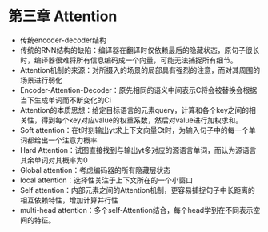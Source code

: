# 第三章 Attention

- 传统encoder-decoder结构
- 传统的RNN结构的缺陷：编译器在翻译时仅依赖最后的隐藏状态，原句子很长时，编译器很难将所有信息编码成一个向量，可能无法捕捉所有细节。
- Attention机制的来源：对所摄入的场景的局部具有强烈的注意，而对其周围的场景进行弱化
- Encoder-Attention-Decoder：原先相同的语义中间表示C将会被替换会根据当下生成单词而不断变化的Ci
- Attention的本质思想：给定目标语言的元素query，计算和各个key之间的相关性，得到每个key对应value的权重系数，然后对value进行加权求和。
- Soft attention：在t时刻输出yt求上下文向量Ct时，为输入句子中的每一个单词都给出一个注意力概率
- Hard Attention：试图直接找到与输出yt多对应的源语言单词，而认为源语言其余单词对其概率为0
- Global attention：考虑编码器的所有隐藏层状态
- local attention：选择性关注于上下文所在的一个小窗口
- Self attention：内部元素之间的Attention机制，更容易捕捉句子中长距离的相互依赖特性，增加计算并行性
-  multi-head attention：多个self-Attention结合，每个head学到在不同表示空间的特征。
